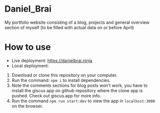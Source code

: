 # Daniel_Brai
My portfolio website consisting of a blog, projects and general overview section of myself (to be filled with actual data on or before April)

# How to use
- Live deployment: https://danielbrai.ninja
- Local deployment:
1. Download or clone this repository on your computer.
2. Run the command: `npm i` to install dependencies.
3. Note the comments sections for blog posts won't work, you have to install the giscus app on github repository where the clone app is pushed. Check out giscus.app for more info.
4. Run the command `npm run start:dev` to view the app in `localhost:3000` on the browser.
